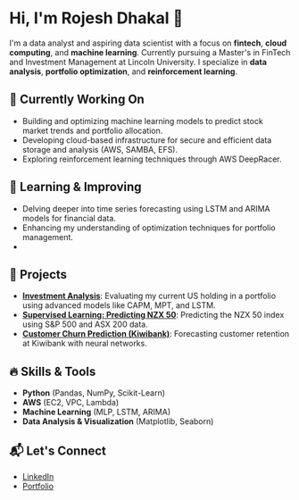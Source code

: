 # Hi, I'm Rojesh Dhakal 👋

I'm a data analyst and aspiring data scientist with a focus on **fintech**, **cloud computing**, and **machine learning**. Currently pursuing a Master's in FinTech and Investment Management at Lincoln University. I specialize in **data analysis**, **portfolio optimization**, and **reinforcement learning**.

## 🔭 Currently Working On
- Building and optimizing machine learning models to predict stock market trends and portfolio allocation.
- Developing cloud-based infrastructure for secure and efficient data storage and analysis (AWS, SAMBA, EFS).
- Exploring reinforcement learning techniques through AWS DeepRacer.

## 🌱 Learning & Improving
- Delving deeper into time series forecasting using LSTM and ARIMA models for financial data.
- Enhancing my understanding of optimization techniques for portfolio management.
- 
## 🚀 Projects

- **[Investment Analysis]([https://github.com/yourusername/investment-analysis-tesla](https://github.com/RojeshDhakal/Investment-Analysis))**: Evaluating my current US holding in a portfolio using advanced models like CAPM, MPT, and LSTM.
- **[Supervised Learning: Predicting NZX 50]([https://github.com/yourusername/supervised-learning-nzx50](https://github.com/RojeshDhakal/NZX-VS-ASX-VS-SP500))**: Predicting the NZX 50 index using S&P 500 and ASX 200 data.
- **[Customer Churn Prediction (Kiwibank)]([https://github.com/yourusername/customer-churn-kiwibank](https://github.com/RojeshDhakal/Customer-Churn-KiwiBank))**: Forecasting customer retention at Kiwibank with neural networks.

## 🔥 Skills & Tools

- **Python** (Pandas, NumPy, Scikit-Learn)
- **AWS** (EC2, VPC, Lambda)
- **Machine Learning** (MLP, LSTM, ARIMA)
- **Data Analysis & Visualization** (Matplotlib, Seaborn)

## 📬 Let's Connect

- [LinkedIn](https://www.linkedin.com/in/rojesh-dhakal-753066223/)
- [Portfolio]([https://www.rojeshdhakal.com](https://rojeshdhakal.github.io/))


